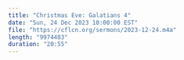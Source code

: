 ```yaml
---
title: "Christmas Eve: Galatians 4"
date: "Sun, 24 Dec 2023 10:00:00 EST"
file: "https://cflcn.org/sermons/2023-12-24.m4a"
length: "9974483"
duration: "20:55"
---
```

